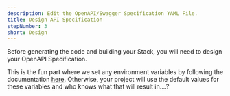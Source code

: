 ```yaml
---
description: Edit the OpenAPI/Swagger Specification YAML File.
title: Design API Specification
stepNumber: 3
short: Design
---
```


Before generating the code and building your Stack, you will need to design your OpenAPI Specification.

This is the fun part where we set any environment variables by following the documentation [here](/docs/environment-variables.html). Otherwise, your project will use the default values for these variables and who knows what that will result in....?
